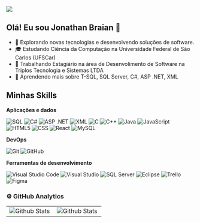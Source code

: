 ![](https://komarev.com/ghpvc/?username=iuricode&color=006bed)

## Olá! Eu sou Jonathan Braian 👋

- 🤔 Explorando novas tecnologias e desenvolvendo soluções de software.
- 🎓 Estudando Ciência da Computação na Universidade Federal de São Carlos (UFSCar)
- 💼 Trabalhando Estagiário na área de Desenvolimento de Software na Triplos Tecnologia e Sistemas LTDA
- 🌱 Aprendendo mais sobre T-SQL, SQL Server, C#, ASP .NET, XML

## Minhas Skills

**Aplicações e dados**

![SQL](https://img.shields.io/badge/-SQL-333333?style=flat&logo=sql&logoColor=00599C)
![C#](https://img.shields.io/badge/-C%23-333333?style=flat&logo=c-sharp&logoColor=00599C)
![ASP .NET](https://img.shields.io/badge/.NET-333333?style=flat&logo=.net&logoColor=white)
![XML](https://img.shields.io/badge/-XML-333333?style=flat&logo=xml&logoColor=00599C)
![C](https://img.shields.io/badge/C-333333?style=flat&logo=C&logoColor=00599C)
![C++](https://img.shields.io/badge/-C++-333333?style=flat&logo=C%2B%2B&logoColor=00599C)
![Java](https://img.shields.io/badge/-Java-333333?style=flat&logo=Java&logoColor=007396)
![JavaScript](https://img.shields.io/badge/-JavaScript-333333?style=flat&logo=javascript)
![HTML5](https://img.shields.io/badge/-HTML5-333333?style=flat&logo=HTML5)
![CSS](https://img.shields.io/badge/-CSS-333333?style=flat&logo=CSS3&logoColor=1572B6)
![React](https://img.shields.io/badge/-React-333333?style=flat&logo=react)
![MySQL](https://img.shields.io/badge/-MySQL-333333?style=flat&logo=mysql)

**DevOps**

![Git](https://img.shields.io/badge/-Git-333333?style=flat&logo=git)
![GitHub](https://img.shields.io/badge/-GitHub-333333?style=flat&logo=github)

**Ferramentas de desenvolvimento**

![Visual Studio Code](https://img.shields.io/badge/-Visual%20Studio%20Code-333333?style=flat&logo=visual-studio-code&logoColor=007ACC)
![Visual Studio](https://img.shields.io/badge/-Visual%20Studio-333333?style=flat&logo=visual-studio&logoColor=007ACC)
![SQL Server](https://img.shields.io/badge/-SQL%20Server-333333?style=flat&logo=sql-server&logoColor=007ACC)
![Eclipse](https://img.shields.io/badge/-Eclipse-333333?style=flat&logo=eclipse-ide&logoColor=2C2255)
![Trello](https://img.shields.io/badge/-Trello-333333?style=flat&logo=trello&logoColor=007ACC)
![Figma](https://img.shields.io/badge/-Figma-333333?style=flat&logo=figma&logoColor=007ACC)

### ⚙️ GitHub Analytics

<table>
  <tr>
    <td>
      <img
        align="left"
        src="https://github-readme-stats.vercel.app/api?username=jonathanbdias&theme=dark&hide_border=false&include_all_commits=true"
        alt="Github Stats"
      />
    </td>
    <td>
      <img
        align="left"
        src="https://github-readme-stats.vercel.app/api/top-langs/?username=jonathanbdias&theme=dark&hide_border=false&include_all_commits=true&count_private=true&layout=compact"
        alt="Github Stats"
      />
    </td>
  </tr>
</table>
